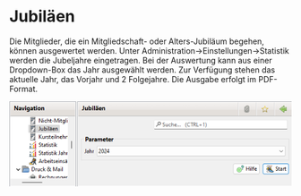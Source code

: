 # Jubiläen

Die Mitglieder, die ein Mitgliedschaft- oder Alters-Jubiläum begehen, können ausgewertet werden. Unter Administration->Einstellungen->Statistik werden die Jubeljahre eingetragen. Bei der Auswertung kann aus einer Dropdown-Box das Jahr ausgewählt werden. Zur Verfügung stehen das aktuelle Jahr, das Vorjahr und 2 Folgejahre. Die Ausgabe erfolgt im PDF-Format.

![](../../allgemeine-funktionen/auswertungen/img/JubilaenView.png)
